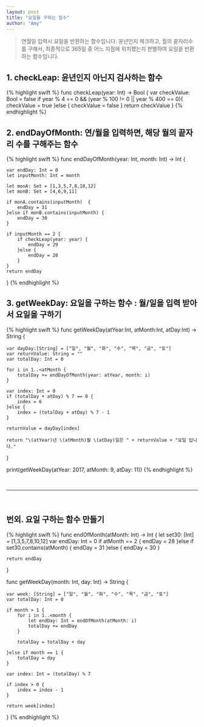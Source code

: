 ```yaml
---
layout: post
title: "요일을 구하는 함수"
author: "Amy"
---
```


> 연월일 입력시 요일을 반환하는 함수입니다. 
윤년인지 체크하고, 월의 끝자리수를 구해서, 최종적으로 365일 중 어느 지점에 위치했는지 판별하여 요일을 반환하는 함수입니다.

## 1. checkLeap: 윤년인지 아닌지 검사하는 함수


{% highlight swift %}
func checkLeap(year: Int) -> Bool {
    var checkValue: Bool = false
    if year % 4 == 0 && (year % 100 != 0 || year % 400 == 0){
        checkValue = true
    }else {
        checkValue = false
    }
    return checkValue
}
{% endhighlight %}

## 2. endDayOfMonth: 연/월을 입력하면, 해당 월의 끝자리 수를 구해주는 함수


{% highlight swift %}
func endDayOfMonth(year: Int, month: Int) -> Int {
    
    var endDay: Int = 0
    let inputMonth: Int = month
    
    let monA: Set = [1,3,5,7,8,10,12]
    let monB: Set = [4,6,9,11]
    
    if monA.contains(inputMonth)  {
        endDay = 31
    }else if monB.contains(inputMonth) {
        endDay = 30
    }
    
    if inputMonth == 2 {
        if checkLeap(year: year) {
            endDay = 29
        }else {
            endDay = 28
        }
    }
    return endDay
}
{% endhighlight %}

## 3. getWeekDay: 요일을 구하는 함수 : 월/일을 입력 받아서 요일을 구하기


{% highlight swift %}
func getWeekDay(atYear:Int, atMonth:Int, atDay:Int) -> String {
    
    var dayDay:[String] = ["일", "월", "화", "수", "목", "금", "토"]
    var returnValue: String = ""
    var totalDay: Int = 0
    
    for i in 1..<atMonth {
        totalDay += endDayOfMonth(year: atYear, month: i)
    }
    
    var index: Int = 0
    if (totalDay + atDay) % 7 == 0 {
        index = 6
    }else {
        index = (totalDay + atDay) % 7 - 1
    }
    
    returnValue = dayDay[index]
    
    return "\(atYear)년 \(atMonth)월 \(atDay)일은 " + returnValue + "요일 입니다."
}

print(getWeekDay(atYear: 2017, atMonth: 9, atDay: 11))
{% endhighlight %}

<br>
<hr>
<br>

## 번외. 요일 구하는 함수 만들기

{% highlight swift %}
func endOfMonth(atMonth: Int) -> Int {
    let set30: [Int] = [1,3,5,7,8,10,12]
    var endDay: Int = 0
    if atMonth == 2 {
        endDay = 28
    }else if set30.contains(atMonth) {
        endDay = 31
    }else {
        endDay = 30
    }
    
    return endDay
}

func getWeekDay(month: Int, day: Int) -> String {
   
    var week: [String] = ["일", "월", "화", "수", "목", "금", "토"]
    var totalDay: Int = 0

    if month > 1 {
        for i in 1..<month {
            let endDay: Int = endOfMonth(atMonth: i)
            totalDay += endDay
        }
        
        totalDay = totalDay + day
        
    }else if month == 1 {
        totalDay = day
    }
    
    var index: Int = (totalDay) % 7

    if index > 0 {
        index = index - 1
    }
    
    return week[index]
}
{% endhighlight %}
